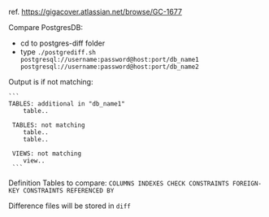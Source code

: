 ref. https://gigacover.atlassian.net/browse/GC-1677

Compare PostgresDB:

 - cd to postgres-diff folder
 - type `./postgrediff.sh postgresql://username:password@host:port/db_name1 postgresql://username:password@host:port/db_name2`

Output is if not matching:

    ```
    TABLES: additional in "db_name1"
        table..

     TABLES: not matching
        table..
        table..

     VIEWS: not matching
        view..
     ```

Definition Tables to compare:
    ```
    COLUMNS
    INDEXES
    CHECK CONSTRAINTS
    FOREIGN-KEY CONSTRAINTS
    REFERENCED BY
    ```

Difference files will be stored in `diff`
